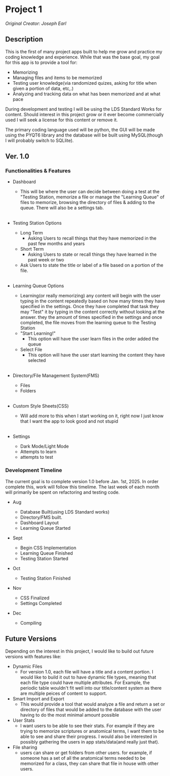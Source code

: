 # Project 1
*Original Creator: Joseph Earl*


## Description
This is the first of many project apps built to help me grow and practice my coding knowledge and experience. While that was the base goal, my goal for this app is to provide a tool for:

* Memorizing
* Managing files and items to be memorized
* Testing user knowledge(via randomized quizes, asking for title when given a portion of data, etc,.)
* Analyzing and tracking data on what has been memorized and at what pace

During development and testing I will be using the LDS Standard Works for content. Should interest in this project grow or it ever become commercially used I will seek a license for this content or remove it.

The primary coding language used will be python, the GUI will be made using the PYQT6 library and the database will be built using MySQL(though I will probably switch to SQLlite).

## Ver. 1.0

### Functionalities & Features

* Dashboard
    * This will be where the user can decide between doing a test at the "Testing Station, memorize a file or manage the "Learning Queue" of files to memorize, browsing the directory of files & adding to the queue. There will also be a settings tab.
    <br><br>

* Testing Station Options
    * Long Term
        * Asking Users to recall things that they have memorized in the past few months and years
    * Short Term
        * Asking Users to state or recall things they have learned in the past week or two
    * Ask Users to state the title or label of a file based on a portion of the file.
<br><br>

* Learning Queue Options
    * Learning(or really memorizing) any content will begin with the user typing in the content repeatedly based on how many times they have specified in the settings. Once they have completed that task they may "Test" it by typing in the content correctly without looking at the answer. they the amount of times specified in the settings and once completed, the file moves from the learning queue to the Testing Station
    * "Start Learning!"
        * This option will have the user learn files in the order added  the queue
    * Select File
        * This option will have the user start learning the content they have selected
<br><br>

* Directory/File Management System(FMS)
    * Files
    * Folders
    <br><br>

* Custom Style Sheets(CSS)
    * Will add more to this when I start working on it, right now I just know that I want the app to look good and not stupid
<br><br>

* Settings
    * Dark Mode/Light Mode
    * Attempts to learn
    * attempts to test


### Development Timeline

The current goal is to complete version 1.0 before Jan. 1st, 2025. In order complete this, work will follow this timelime. The last week of each month will primarily be spent on refactoring and testing code.

* Aug
    * Database Built(using LDS Standard works)
    * Directory/FMS built.
    * Dashboard Layout
    * Learning Queue Started

* Sept
    * Begin CSS Implementation
    * Learning Queue Finished
    * Testing Station Started
* Oct
    * Testing Station Finished
* Nov
    * CSS Finalized
    * Settings Completed
* Dec
    * Compiling



## Future Versions
Depending on the interest in this project, I would like to build out future versions with features like:

* Dynamic Files
    * For version 1.0, each file will have a title and a content portion. I would like to build it out to have dynamic file types, meaning that each file type could have multiple attributes. For Example, the periodic table wouldn't fit well into our title/content system as there are multiple peices of content to support. 
* Smart Import and Export
    * This would provide a tool that would analyze a file and return a set or directory of files that would be added to the database with the user having to do the most minimal amount possible
* User Stats
    * I want users to be able to see their stats. For example if they are trying to memorize scriptures or anatomical terms, I want them to be able to see and share their progress. I would also be interested in possibly gathering the users in app stats/data(and really just that).
* File sharing
    * users can share or get folders from other users. for example, if someone has a set of all the anatomical terms needed to be memorized for a class, they can share that file in house with other users.